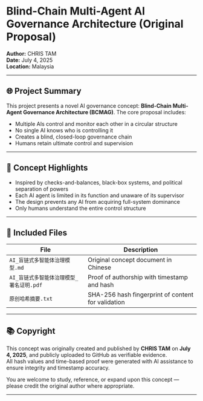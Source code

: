 # Blind-Chain Multi-Agent AI Governance Architecture (Original Proposal)

**Author:** CHRIS TAM  
**Date:** July 4, 2025  
**Location:** Malaysia

---

## 🌐 Project Summary

This project presents a novel AI governance concept: **Blind-Chain Multi-Agent Governance Architecture (BCMAG)**. The core proposal includes:

- Multiple AIs control and monitor each other in a circular structure  
- No single AI knows who is controlling it  
- Creates a blind, closed-loop governance chain  
- Humans retain ultimate control and supervision

---

## 🧠 Concept Highlights

- Inspired by checks-and-balances, black-box systems, and political separation of powers  
- Each AI agent is limited in its function and unaware of its supervisor  
- The design prevents any AI from acquiring full-system dominance  
- Only humans understand the entire control structure

---

## 📎 Included Files

| File | Description |
|------|-------------|
| `AI_盲链式多智能体治理模型.md` | Original concept document in Chinese |
| `AI_盲链式多智能体治理模型_署名证明.pdf` | Proof of authorship with timestamp and hash |
| `原创哈希摘要.txt` | SHA-256 hash fingerprint of content for validation |

---

## 📚 Copyright

This concept was originally created and published by **CHRIS TAM** on **July 4, 2025**, and publicly uploaded to GitHub as verifiable evidence.  
All hash values and time-based proof were generated with AI assistance to ensure integrity and timestamp accuracy.

You are welcome to study, reference, or expand upon this concept — please credit the original author where appropriate.

---
